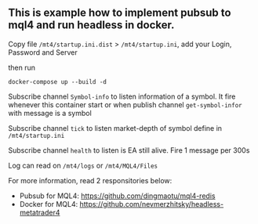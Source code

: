 ## This is example how to implement pubsub to mql4 and run headless in docker.

Copy file `/mt4/startup.ini.dist` > `/mt4/startup.ini`, add your Login, Password and Server

then run

```
docker-compose up --build -d
```

Subscribe channel `Symbol-info` to listen information of a symbol. It fire whenever this container start or when publish channel `get-symbol-infor` with message is a symbol

Subscribe channel `tick` to listen market-depth of symbol define in `/mt4/startup.ini`

Subscribe channel `health` to listen is EA still alive. Fire 1 message per 300s

Log can read on `/mt4/logs` or `/mt4/MQL4/Files`

For more information, read 2 responsitories below:

- Pubsub for MQL4: https://github.com/dingmaotu/mql4-redis
- Docker for MQL4: https://github.com/nevmerzhitsky/headless-metatrader4

